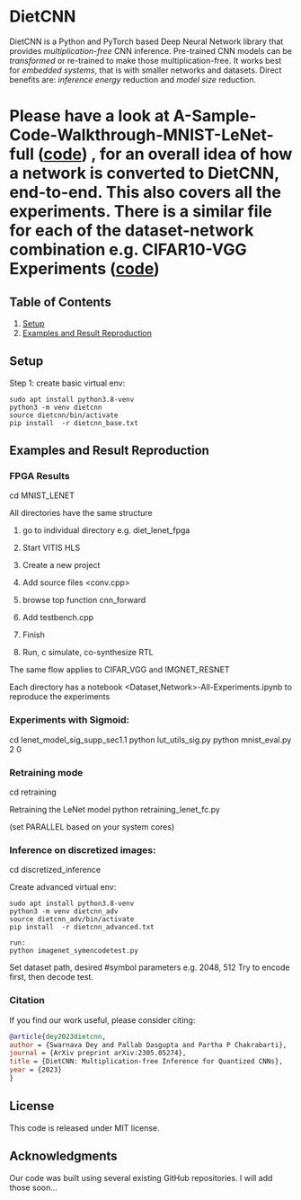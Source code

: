# DietCNN

DietCNN is a Python and PyTorch based Deep Neural Network library that provides *multiplication-free* CNN inference. Pre-trained CNN models can be *transformed* or re-trained to make those multiplication-free. It works best for *embedded systems*, that is with smaller networks and datasets. Direct benefits are: *inference energy* reduction and *model size* reduction. 



# Please have a look at  **A-Sample-Code-Walkthrough-MNIST-LeNet-full**  ([code](https://github.com/swadeykgp/DietCNN/blob/main/MNIST_LENET/MNIST-LeNet-All-Experiments.ipynb)) , for an overall idea of how a network is converted to DietCNN, end-to-end. This also covers all the experiments. There is a similar file for each of the dataset-network combination e.g. **CIFAR10-VGG Experiments**  ([code](https://github.com/swadeykgp/DietCNN/blob/main/CIFAR_VGG/CIFAR10-VGG-All-Experiments.ipynb))

## Table of Contents

1. [Setup](#Requirements-and-Installation)
2. [Examples and Result Reproduction](#Examples-and-Result-Reproduction)

## Setup

Step 1: create basic virtual env:

```
sudo apt install python3.8-venv
python3 -m venv dietcnn
source dietcnn/bin/activate
pip install  -r dietcnn_base.txt

```
## Examples and Result Reproduction

### FPGA Results

cd MNIST_LENET

All directories have the same structure

1. go to individual directory e.g. diet_lenet_fpga
2. Start VITIS HLS
3. Create a new project
4. Add source files <conv.cpp>
5. browse top function cnn_forward
6. Add testbench.cpp
7. Finish

8. Run, c simulate, co-synthesize RTL

The same flow applies to CIFAR_VGG and IMGNET_RESNET

Each directory has a notebook <Dataset,Network>-All-Experiments.ipynb to reproduce the experiments


### Experiments with Sigmoid:

cd lenet_model_sig_supp_sec1.1
python lut_utils_sig.py
python  mnist_eval.py 2 0


### Retraining mode

cd retraining

Retraining the LeNet model
python retraining_lenet_fc.py

(set PARALLEL based on your system cores)


### Inference on discretized images:

cd discretized_inference

Create advanced virtual env:
```
sudo apt install python3.8-venv
python3 -m venv dietcnn_adv
source dietcnn_adv/bin/activate
pip install  -r dietcnn_advanced.txt

run:
python imagenet_symencodetest.py
```

Set dataset path, desired #symbol parameters e.g. 2048, 512
Try to encode first, then decode test.

### Citation

If you find our work useful, please consider citing:

```bibtex
@article{dey2023dietcnn,
author = {Swarnava Dey and Pallab Dasgupta and Partha P Chakrabarti},
journal = {ArXiv preprint arXiv:2305.05274},
title = {DietCNN: Multiplication-free Inference for Quantized CNNs},
year = {2023}
}
```

## License

This code is released under MIT license.

## Acknowledgments

Our code was built using several existing GitHub repositories. I will add those soon...


